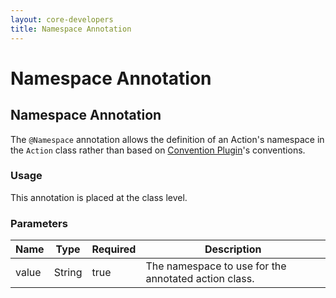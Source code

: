 ```yaml
---
layout: core-developers
title: Namespace Annotation
---
```


# Namespace Annotation

## Namespace Annotation

The `@Namespace` annotation allows the definition of an Action's namespace in the `Action` class rather than based 
on [Convention Plugin](../plugins/convention/)'s conventions.

### Usage

This annotation is placed at the class level.

### Parameters

| Name | Type | Required | Description |
|------|------|----------|-------------|
| value | String | true | The namespace to use for the annotated action class.|
